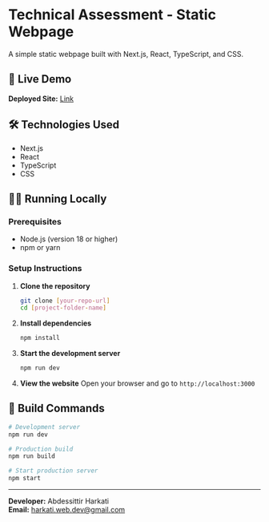 # Technical Assessment - Static Webpage

A simple static webpage built with Next.js, React, TypeScript, and CSS.

## 🚀 Live Demo

**Deployed Site:** [Link](https://home-page-five-roan.vercel.app/)

## 🛠️ Technologies Used

- Next.js
- React
- TypeScript
- CSS

## 🏃‍♂️ Running Locally

### Prerequisites
- Node.js (version 18 or higher)
- npm or yarn

### Setup Instructions

1. **Clone the repository**
   ```bash
   git clone [your-repo-url]
   cd [project-folder-name]
   ```

2. **Install dependencies**
   ```bash
   npm install
   ```

3. **Start the development server**
   ```bash
   npm run dev
   ```

4. **View the website**
   Open your browser and go to `http://localhost:3000`

## 📝 Build Commands

```bash
# Development server
npm run dev

# Production build
npm run build

# Start production server
npm start
```

---

**Developer:** Abdessittir Harkati  
**Email:** harkati.web.dev@gmail.com
